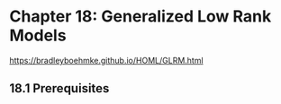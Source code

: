 # Chapter 18: Generalized Low Rank Models

https://bradleyboehmke.github.io/HOML/GLRM.html

## 18.1 Prerequisites
